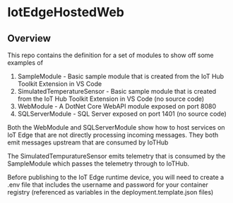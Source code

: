 # IotEdgeHostedWeb

## Overview

This repo contains the definition for a set of modules to show off some examples of

1. SampleModule - Basic sample module that is created from the IoT Hub Toolkit Extension in VS Code
2. SimulatedTemperatureSensor - Basic sample module that is created from the IoT Hub Toolkit Extension in VS Code (no source code)
3. WebModule - A DotNet Core WebAPI module exposed on port 8080
4. SQLServerModule - SQL Server exposed on port 1401 (no source code)

Both the WebModule and SQLServerModule show how to host services on IoT Edge that are not directly processing incoming messages. They both emit messages upstream that are consumed by IoTHub

The SimulatedTempuratureSensor emits telemetry that is consumed by the SampleModule which passes the telemetry through to IoTHub.

Before publishing to the IoT Edge runtime device, you will need to create a .env file that includes the username and password for your container registry (referenced as variables in the deployment.template.json files)
